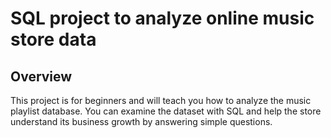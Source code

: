 # SQL project to analyze online music store data

## Overview
This project is for beginners and will teach you how to analyze the music playlist database. You can examine the dataset with SQL and help the store understand its business growth by answering simple questions.
